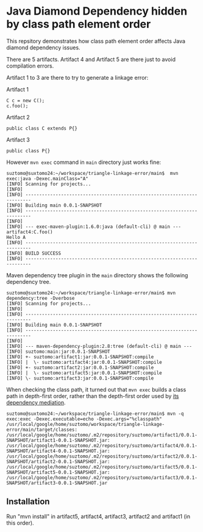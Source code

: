 # Java Diamond Dependency hidden by class path element order

This repsitory demonstrates how class path element order affects
Java diamond dependency issues.

There are 5 artifacts. Artifact 4 and Artifact 5 are there just to avoid compilation errors.

Artifact 1 to 3 are there to try to generate a linkage error:

Artifact 1

```
C c = new C();
c.foo();
``` 

Artifact 2

```
public class C extends P{}
```

Artifact 3

```
public class P{}
```

However `mvn exec` command in `main` directory just works fine:

```
suztomo@suxtomo24:~/workspace/triangle-linkage-error/main$  mvn exec:java -Dexec.mainClass="A"
[INFO] Scanning for projects...
[INFO] 
[INFO] ------------------------------------------------------------------------
[INFO] Building main 0.0.1-SNAPSHOT
[INFO] ------------------------------------------------------------------------
[INFO] 
[INFO] --- exec-maven-plugin:1.6.0:java (default-cli) @ main ---
artifact4:C.foo()
Hello A
[INFO] ------------------------------------------------------------------------
[INFO] BUILD SUCCESS
[INFO] ------------------------------------------------------------------------
```

Maven dependency tree plugin in the `main` directory shows the following dependency tree.

```
suztomo@suxtomo24:~/workspace/triangle-linkage-error/main$ mvn dependency:tree -Dverbose
[INFO] Scanning for projects...
[INFO] 
[INFO] ------------------------------------------------------------------------
[INFO] Building main 0.0.1-SNAPSHOT
[INFO] ------------------------------------------------------------------------
[INFO] 
[INFO] --- maven-dependency-plugin:2.8:tree (default-cli) @ main ---
[INFO] suztomo:main:jar:0.0.1-SNAPSHOT
[INFO] +- suztomo:artifact1:jar:0.0.1-SNAPSHOT:compile
[INFO] |  \- suztomo:artifact4:jar:0.0.1-SNAPSHOT:compile
[INFO] +- suztomo:artifact2:jar:0.0.1-SNAPSHOT:compile
[INFO] |  \- suztomo:artifact5:jar:0.0.1-SNAPSHOT:compile
[INFO] \- suztomo:artifact3:jar:0.0.1-SNAPSHOT:compile
```

When checking the class path, it turned out that `mvn exec` builds a class path in depth-first order, rather than the depth-first order used by [its dependency mediation](https://maven.apache.org/guides/introduction/introduction-to-dependency-mechanism.html#Transitive_Dependencies).

```
suztomo@suxtomo24:~/workspace/triangle-linkage-error/main$ mvn -q exec:exec -Dexec.executable=echo -Dexec.args="%classpath"
/usr/local/google/home/suztomo/workspace/triangle-linkage-error/main/target/classes:
/usr/local/google/home/suztomo/.m2/repository/suztomo/artifact1/0.0.1-SNAPSHOT/artifact1-0.0.1-SNAPSHOT.jar:
/usr/local/google/home/suztomo/.m2/repository/suztomo/artifact4/0.0.1-SNAPSHOT/artifact4-0.0.1-SNAPSHOT.jar:
/usr/local/google/home/suztomo/.m2/repository/suztomo/artifact2/0.0.1-SNAPSHOT/artifact2-0.0.1-SNAPSHOT.jar:
/usr/local/google/home/suztomo/.m2/repository/suztomo/artifact5/0.0.1-SNAPSHOT/artifact5-0.0.1-SNAPSHOT.jar:
/usr/local/google/home/suztomo/.m2/repository/suztomo/artifact3/0.0.1-SNAPSHOT/artifact3-0.0.1-SNAPSHOT.jar
```


## Installation

Run "mvn install" in artifact5, artifact4, artifact3, artifact2 and artifact1 (in this order).




